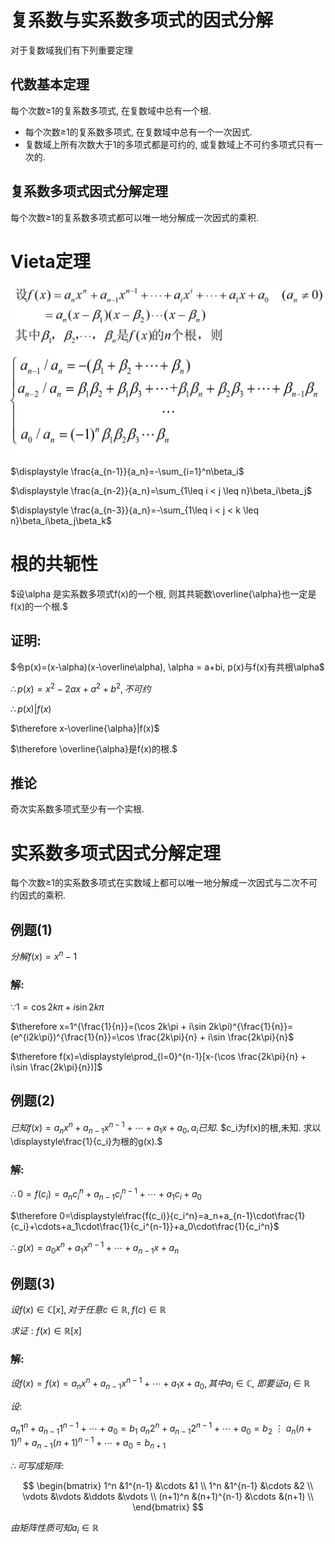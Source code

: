 # 复系数与实系数多项式的因式分解

对于复数域我们有下列重要定理

## 代数基本定理

每个次数≥1的复系数多项式, 在复数域中总有一个根. 

* 每个次数≥1的复系数多项式, 在复数域中总有一个一次因式.
* 复数域上所有次数大于1的多项式都是可约的, 或复数域上不可约多项式只有一次的.

## 复系数多项式因式分解定理

每个次数≥1的复系数多项式都可以唯一地分解成一次因式的乘积.

# Vieta定理

![](./image/2020-10-28-08-12-37.png)

$\displaystyle \frac{a_{n-1}}{a_n}=-\sum_{i=1}^n\beta_i$

$\displaystyle \frac{a_{n-2}}{a_n}=\sum_{1\leq i < j \leq n}\beta_i\beta_j$

$\displaystyle \frac{a_{n-3}}{a_n}=-\sum_{1\leq i < j < k \leq n}\beta_i\beta_j\beta_k$

# 根的共轭性

$设\alpha 是实系数多项式f(x)的一个根, 则其共轭数\overline{\alpha}也一定是f(x)的一个根.$

## 证明:

$令p(x)=(x-\alpha)(x-\overline\alpha), \alpha = a+bi, p(x)与f(x)有共根\alpha$

$\therefore p(x)=x^2-2ax+a^2+b^2, 不可约$

$\therefore p(x)|f(x)$

$\therefore x-\overline{\alpha}|f(x)$

$\therefore \overline{\alpha}是f(x)的根.$

## 推论

奇次实系数多项式至少有一个实根.

# 实系数多项式因式分解定理

每个次数≥1的实系数多项式在实数域上都可以唯一地分解成一次因式与二次不可约因式的乘积.

## 例题(1)

$分解f(x)=x^n-1$

### 解:

$\because 1=\cos 2k\pi + i\sin 2k\pi$

$\therefore x=1^{\frac{1}{n}}=(\cos 2k\pi + i\sin 2k\pi)^{\frac{1}{n}}=(e^{i2k\pi})^{\frac{1}{n}}=\cos \frac{2k\pi}{n} + i\sin \frac{2k\pi}{n}$

$\therefore f(x)=\displaystyle\prod_{l=0}^{n-1}[x-(\cos \frac{2k\pi}{n} + i\sin \frac{2k\pi}{n})]$

## 例题(2)

$已知f(x)=a_nx^n+a_{n-1}x^{n-1}+\cdots+a_1x+a_0, a_i已知.$
$c_i为f(x)的根,未知. 求以\displaystyle\frac{1}{c_i}为根的g(x).$

### 解:

$\therefore 0=f(c_i)=a_nc_i^n+a_{n-1}c_i^{n-1}+\cdots+a_1c_i+a_0$

$\therefore 0=\displaystyle\frac{f(c_i)}{c_i^n}=a_n+a_{n-1}\cdot\frac{1}{c_i}+\cdots+a_1\cdot\frac{1}{c_i^{n-1}}+a_0\cdot\frac{1}{c_i^n}$

$\therefore g(x)=a_0x^n+a_1x^{n-1}+\cdots+a_{n-1}x+a_n$

## 例题(3)

$设f(x)\in \mathbb{C}[x], 对于任意c\in \mathbb{R}, f(c)\in \mathbb{R}$

$求证: f(x)\in \mathbb{R}[x]$

### 解:

$设f(x)=f(x)=a_nx^n+a_{n-1}x^{n-1}+\cdots+a_1x+a_0, 其中a_i\in \mathbb{C},$
$即要证a_i\in \mathbb{R}$

$设:$

$a_n1^n+a_{n-1}1^{n-1}+\cdots+a_0=b_1$
$a_n2^n+a_{n-1}2^{n-1}+\cdots+a_0=b_2$
$\vdots$
$a_n(n+1)^n+a_{n-1}(n+1)^{n-1}+\cdots+a_0=b_{n+1}$

$\therefore 可写成矩阵:$

$$
\begin{bmatrix}
1^n &1^{n-1} &\cdots &1 \\
1^n &1^{n-1} &\cdots &2 \\
\vdots &\vdots &\ddots &\vdots \\
(n+1)^n &(n+1)^{n-1} &\cdots &(n+1) \\
\end{bmatrix}
$$

$由矩阵性质可知a_i\in \mathbb{R}$
